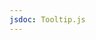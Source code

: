 ```yaml
---
jsdoc: Tooltip.js
---
```


<script>
  import { Demo } from '$lib/components';
</script>

<Demo name='Tooltip' />
